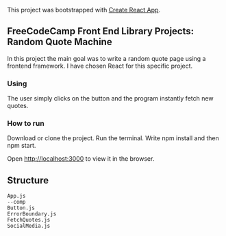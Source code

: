 This project was bootstrapped with [Create React App](https://github.com/facebook/create-react-app).

## FreeCodeCamp Front End Library Projects: Random Quote Machine

In this project the main goal was to write a random quote page using a frontend framework. I have chosen React for this specific project.


### Using

The user simply clicks on the button and the program instantly fetch new quotes.

### How to run

Download or clone the project.  Run the terminal. Write npm install and then npm start.

Open [http://localhost:3000](http://localhost:3000) to view it in the browser.

## Structure
```
App.js
--comp
Button.js
ErrorBoundary.js
FetchQuotes.js
SocialMedia.js
